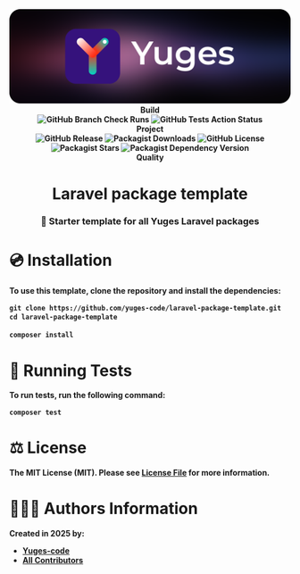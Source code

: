 <div align="center">
    <img src="https://raw.githubusercontent.com/yuges-code/laravel-package-template/master/assets/logo.png">
</div>

<div align="center">
    <b>Build<b>
    <div>
        <img
            alt="GitHub Branch Check Runs"
            src="https://img.shields.io/github/check-runs/yuges-code/laravel-package-template/main"
        >
        <img
            alt="GitHub Tests Action Status"
            src="https://img.shields.io/github/actions/workflow/status/yuges-code/laravel-package-template/testing.yml?branch=main&label=tests&style=flat-square"
        >
    </div>
</div>

<div align="center">
    <b>Project</b>
    <div>
        <img alt="GitHub Release" src="https://img.shields.io/github/v/release/yuges-code/laravel-package-template">
        <img alt="Packagist Downloads" src="https://img.shields.io/packagist/dt/yuges-code/laravel-package-template">
        <img alt="GitHub License" src="https://img.shields.io/github/license/yuges-code/laravel-package-template">
        <img alt="Packagist Stars" src="https://img.shields.io/packagist/stars/yuges-code/laravel-package-template">
        <img
            alt="Packagist Dependency Version"
            src="https://img.shields.io/packagist/dependency-v/yuges-code/laravel-package-template/php"
        >
    </div>
</div>

<div align="center">
    <b>Quality</b>
</div>

<div align="center">
    <h1>Laravel package template</h1>
</div>

<div align="center">
    <h3>🚀 Starter template for all Yuges Laravel packages</h3>
</div>

# 💿 Installation

To use this template, clone the repository and install the dependencies:

```
git clone https://github.com/yuges-code/laravel-package-template.git
cd laravel-package-template

composer install
```

# 🧪 Running Tests

To run tests, run the following command:

```
composer test
```

# ⚖️ License

The MIT License (MIT). Please see [License File](LICENSE) for more information.

# 🙆🏼‍♂️ Authors Information

Created in 2025 by:

- [Yuges-code](https://github.com/yuges-code)
- [All Contributors](../../contributors)
